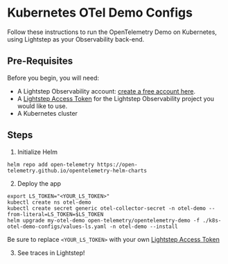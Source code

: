 # Kubernetes OTel Demo Configs

Follow these instructions to run the OpenTelemetry Demo on Kubernetes, using Lightstep as your Observability back-end.

## Pre-Requisites

Before you begin, you will need:

* A Lightstep Observability account: [create a free account here](https://app.lightstep.com/signup/developer?signup_source=docs).
* A [Lightstep Access Token](https://docs.lightstep.com/docs/create-and-manage-access-tokens#create-an-access-token) for the Lightstep Observability project you would like to use.
* A Kubernetes cluster

## Steps

1. Initialize Helm

```console
helm repo add open-telemetry https://open-telemetry.github.io/opentelemetry-helm-charts
```

2. Deploy the app

```console
export LS_TOKEN="<YOUR_LS_TOKEN>"
kubectl create ns otel-demo
kubectl create secret generic otel-collector-secret -n otel-demo --from-literal=LS_TOKEN=$LS_TOKEN
helm upgrade my-otel-demo open-telemetry/opentelemetry-demo -f ./k8s-otel-demo-configs/values-ls.yaml -n otel-demo --install
```

Be sure to replace `<YOUR_LS_TOKEN>` with your own [Lightstep Access Token](https://docs.lightstep.com/docs/create-and-manage-access-tokens#create-an-access-token)

3. See traces in Lightstep!